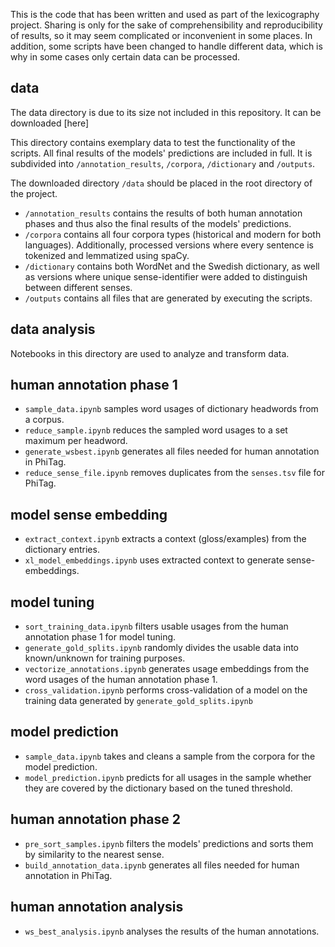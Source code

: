 This is the code that has been written and used as part of the lexicography project.
Sharing is only for the sake of comprehensibility and reproducibility of results, so it may seem complicated or inconvenient in some places.
In addition, some scripts have been changed to handle different data, which is why in some cases only certain data can be processed.

## data
The data directory is due to its size not included in this repository. It can be downloaded [here]

This directory contains exemplary data to test the functionality of the scripts.
All final results of the models' predictions are included in full.
It is subdivided into `/annotation_results`, `/corpora`, `/dictionary` and `/outputs`.

The downloaded directory `/data` should be placed in the root directory of the project.

- `/annotation_results` contains the results of both human annotation phases and thus also the final results of the models' predictions.
- `/corpora` contains all four corpora types (historical and modern for both languages). Additionally, processed versions where every sentence is tokenized and lemmatized using spaCy.
- `/dictionary` contains both WordNet and the Swedish dictionary, as well as versions where unique sense-identifier were added to distinguish between different senses.
- `/outputs` contains all files that are generated by executing the scripts.

## data analysis
Notebooks in this directory are used to analyze and transform data.

## human annotation phase 1
- `sample_data.ipynb` samples word usages of dictionary headwords from a corpus.
- `reduce_sample.ipynb` reduces the sampled word usages to a set maximum per headword.
- `generate_wsbest.ipynb` generates all files needed for human annotation in PhiTag.
- `reduce_sense_file.ipynb` removes duplicates from the `senses.tsv` file for PhiTag.
## model sense embedding
- `extract_context.ipynb` extracts a context (gloss/examples) from the dictionary entries.
- `xl_model_embeddings.ipynb` uses extracted context to generate sense-embeddings.
## model tuning
- `sort_training_data.ipynb` filters usable usages from the human annotation phase 1 for model tuning.
- `generate_gold_splits.ipynb` randomly divides the usable data into known/unknown for training purposes.
- `vectorize_annotations.ipynb` generates usage embeddings from the word usages of the human annotation phase 1.
- `cross_validation.ipynb` performs cross-validation of a model on the training data generated by `generate_gold_splits.ipynb`

## model prediction
- `sample_data.ipynb` takes and cleans a sample from the corpora for the model prediction.
- `model_prediction.ipynb` predicts for all usages in the sample whether they are covered by the dictionary based on the tuned threshold.
## human annotation phase 2
- `pre_sort_samples.ipynb` filters the models' predictions and sorts them by similarity to the nearest sense.
- `build_annotation_data.ipynb` generates all files needed for human annotation in PhiTag. 
## human annotation analysis
- `ws_best_analysis.ipynb` analyses the results of the human annotations.
